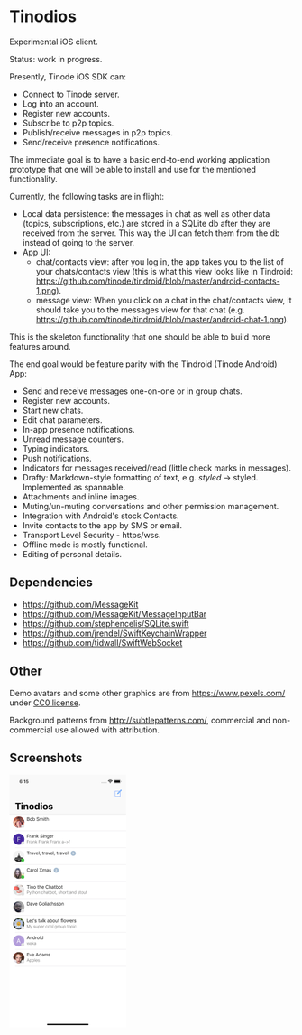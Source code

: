 # Tinodios

Experimental iOS client.

Status: work in progress.

Presently, Tinode iOS SDK can:
* Connect to Tinode server.
* Log into an account.
* Register new accounts.
* Subscribe to p2p topics.
* Publish/receive messages in p2p topics.
* Send/receive presence notifications.

The immediate goal is to have a basic end-to-end working application prototype that one will be able to install and use for the mentioned functionality.

Currently, the following tasks are in flight:
* Local data persistence: the messages in chat as well as other data (topics, subscriptions, etc.) are stored in a SQLite db after they are received from the server. This way the UI can fetch them from the db instead of going to the server.
* App UI:
  * chat/contacts view: after you log in, the app takes you to the list of your chats/contacts view (this is what this view looks like in Tindroid: https://github.com/tinode/tindroid/blob/master/android-contacts-1.png).
  * message view: When you click on a chat in the chat/contacts view, it should take you to the messages view for that chat (e.g. https://github.com/tinode/tindroid/blob/master/android-chat-1.png).

This is the skeleton functionality that one should be able to build more features around.

The end goal would be feature parity with the Tindroid (Tinode Android) App:
* Send and receive messages one-on-one or in group chats.
* Register new accounts.
* Start new chats.
* Edit chat parameters.
* In-app presence notifications.
* Unread message counters.
* Typing indicators.
* Push notifications.
* Indicators for messages received/read (little check marks in messages).
* Drafty: Markdown-style formatting of text, e.g. *styled* → styled. Implemented as spannable.
* Attachments and inline images.
* Muting/un-muting conversations and other permission management.
* Integration with Android's stock Contacts.
* Invite contacts to the app by SMS or email.
* Transport Level Security - https/wss.
* Offline mode is mostly functional.
* Editing of personal details.

## Dependencies

* https://github.com/MessageKit
* https://github.com/MessageKit/MessageInputBar
* https://github.com/stephencelis/SQLite.swift
* https://github.com/jrendel/SwiftKeychainWrapper
* https://github.com/tidwall/SwiftWebSocket

## Other

Demo avatars and some other graphics are from https://www.pexels.com/ under [CC0 license](https://www.pexels.com/photo-license/).

Background patterns from http://subtlepatterns.com/, commercial and non-commercial use allowed with attribution.


## Screenshots
<img src="ios-chats.png" alt="App screenshot - chat list" width="207" />
